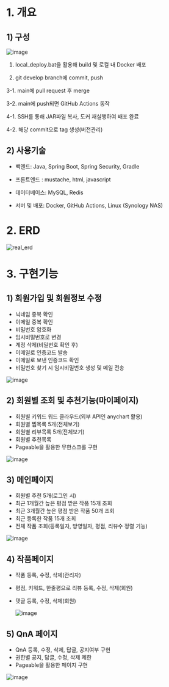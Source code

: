 # 1. 개요
## 1) 구성
![image](https://github.com/user-attachments/assets/c182ac6b-0e86-4abe-98e4-8cef1533187f)


1. local_deploy.bat을 활용해 build 및 로컬 내 Docker 배포

2. git develop branch에 commit, push

3-1. main에 pull request 후 merge

3-2. main에 push되면 GitHub Actions 동작

4-1. SSH를 통해 JAR파일 복사, 도커 재실행하여 배포 완료

4-2. 해당 commit으로 tag 생성(버전관리)

## 2) 사용기술

+ 백엔드: Java, Spring Boot, Spring Security, Gradle

+ 프론트엔드 : mustache, html, javascript

+ 데이터베이스: MySQL, Redis

+ 서버 및 배포: Docker, GitHub Actions, Linux (Synology NAS)

# 2. ERD
![real_erd](https://github.com/user-attachments/assets/028fbf25-ff2e-44e9-9ecf-c69ed7761e86)

# 3. 구현기능
## 1) 회원가입 및 회원정보 수정
- 닉네임 중복 확인
- 이메일 중복 확인
- 비밀번호 암호화
- 임시비밀번호로 변경
- 계정 삭제(비밀번호 확인 후)
- 이메일로 인증코드 발송
- 이메일로 보낸 인증코드 확인
- 비밀번호 찾기 시 임시비밀번호 생성 및 메일 전송

![image](https://github.com/user-attachments/assets/a540f3ed-21d3-4486-b1ce-73c02f70fded)


## 2) 회원별 조회 및 추천기능(마이페이지)
- 회원별 키워드 워드 클라우드(외부 API인 anychart 활용)
- 회원별 찜목록 5개(전체보기)
- 회원별 리뷰목록 5개(전체보기)
- 회원별 추천목록
- Pageable을 활용한 무한스크롤 구현

![image](https://github.com/user-attachments/assets/5699e80c-f0f4-464d-9b40-d5f11f9fe4b7)


## 3) 메인페이지
- 회원별 추천 5개(로그인 시)
- 최근 1개월간 높은 평점 받은 작품 15개 조회
- 최근 3개월간 높은 평점 받은 작품 50개 조회
- 최근 등록한 작품 15개 조회
- 전체 작품 조회(등록일자, 방영일자, 평점, 리뷰수 정렬 기능)

![image](https://github.com/user-attachments/assets/94c9ba9f-ddcb-466d-bb10-e9458375e5de)

## 4) 작품페이지
- 작품 등록, 수정, 삭제(관리자)
- 평점, 키워드, 한줄평으로 리뷰 등록, 수정, 삭제(회원)
- 댓글 등록, 수정, 삭제(회원)

  ![image](https://github.com/user-attachments/assets/583d743c-36d0-42f5-8d47-99fd5d79c65b)

## 5) QnA 페이지
- QnA 등록, 수정, 삭제, 답글, 공지여부 구현
- 권한별 공지, 답글, 수정, 삭제 제한
- Pageable을 활용한 페이지 구현

![image](https://github.com/user-attachments/assets/015b491e-65be-4349-902c-1d20b3fb7080)

